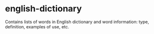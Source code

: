 # english-dictionary
Contains lists of words in English dictionary and word information: type, definition, examples of use, etc. 
